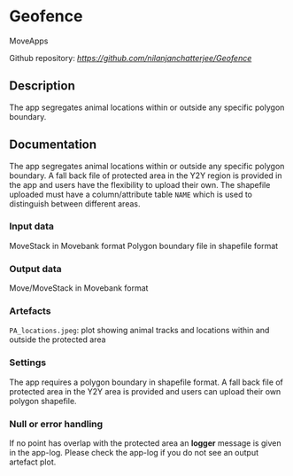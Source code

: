  # Geofence

MoveApps

Github repository: *https://github.com/nilanjanchatterjee/Geofence* 

## Description
The app segregates animal locations within or outside any specific polygon boundary. 

## Documentation
The app segregates animal locations within or outside any specific polygon boundary. A fall back file of protected area in the Y2Y region is provided in the app and users have the flexibility to upload their own. The shapefile uploaded must have a column/attribute table `NAME` which is used to distinguish between different areas. 

### Input data

MoveStack in Movebank format
Polygon boundary file in shapefile format

### Output data

Move/MoveStack in Movebank format

### Artefacts

`PA_locations.jpeg`: plot showing animal tracks and locations within and outside the protected area    

### Settings 
The app requires a polygon boundary in shapefile format. A fall back file of protected area in the Y2Y area is provided and users can upload their own polygon shapefile.

### Null or error handling

If no point has overlap with the protected area an **logger** message is given in the app-log. Please check the app-log if you do not see an output artefact plot. 

